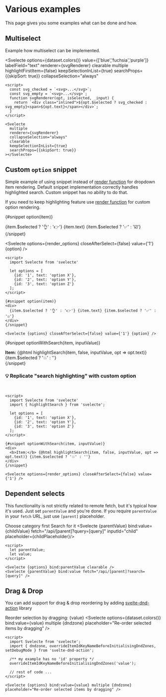 <script>
  import { onMount } from 'svelte';
  import { dataset } from '../data';
  import { dndzone, overrideItemIdKeyNameBeforeInitialisingDndZones, setDebugMode } from 'svelte-dnd-action';
  import Svelecte from '$lib/Svelecte.svelte';

  import { highlightSearch } from '$lib';

  /** ************************************ drag-n-drop */

  overrideItemIdKeyNameBeforeInitialisingDndZones('value');

  let value = $state(['red', 'blue', 'purple']);

  /** ************************************ custom element */

  onMount(() => {
    import('$lib/component').then(resolved => {
      resolved.registerAsCustomElement('el-svelecte');
    });
  });

  const options = JSON.stringify(dataset.colors());
  const render_options = [
    {id: '1', text: 'option X'},
    {id: '2', text: 'option Y'},
    {id: '3', text: 'option Z'}
	];

  /** ************************************ multiselect */

  const svg_checked = `<svg width="20" height="20" viewBox="0 0 24 24" fill="none" xmlns="http://www.w3.org/2000/svg">
    <g id="Interface / Checkbox_Check">
    <path id="Vector" d="M8 12L11 15L16 9M4 16.8002V7.2002C4 6.08009 4 5.51962 4.21799 5.0918C4.40973 4.71547 4.71547 4.40973 5.0918 4.21799C5.51962 4 6.08009 4 7.2002 4H16.8002C17.9203 4 18.4796 4 18.9074 4.21799C19.2837 4.40973 19.5905 4.71547 19.7822 5.0918C20 5.5192 20 6.07899 20 7.19691V16.8036C20 17.9215 20 18.4805 19.7822 18.9079C19.5905 19.2842 19.2837 19.5905 18.9074 19.7822C18.48 20 17.921 20 16.8031 20H7.19691C6.07899 20 5.5192 20 5.0918 19.7822C4.71547 19.5905 4.40973 19.2842 4.21799 18.9079C4 18.4801 4 17.9203 4 16.8002Z" stroke-width="2" stroke-linecap="round" stroke-linejoin="round"/>
    </g>
    </svg>`;
  const svg_empty = `<svg width="20" height="20" viewBox="0 0 24 24" fill="none" xmlns="http://www.w3.org/2000/svg">
    <g id="Interface / Checkbox_Unchecked">
    <path id="Vector" d="M4 7.2002V16.8002C4 17.9203 4 18.4801 4.21799 18.9079C4.40973 19.2842 4.71547 19.5905 5.0918 19.7822C5.5192 20 6.07899 20 7.19691 20H16.8031C17.921 20 18.48 20 18.9074 19.7822C19.2837 19.5905 19.5905 19.2842 19.7822 18.9079C20 18.4805 20 17.9215 20 16.8036V7.19691C20 6.07899 20 5.5192 19.7822 5.0918C19.5905 4.71547 19.2837 4.40973 18.9074 4.21799C18.4796 4 17.9203 4 16.8002 4H7.2002C6.08009 4 5.51962 4 5.0918 4.21799C4.71547 4.40973 4.40973 4.71547 4.21799 5.0918C4 5.51962 4 6.08009 4 7.2002Z" stroke-width="2" stroke-linecap="round" stroke-linejoin="round"/>
    </g>
    </svg>`

  /** @type {import('$lib/Svelecte.svelte').RenderFunction} */
  function svgRenderer(opt, isSelected, _input) {
    return `<div class="inlined">${opt.$selected ? svg_checked : svg_empty}<span>${opt.text}</span></div>`;
  }

  /** ************************************ dependent selects */

  let parentValue = $state(null);
  let childValue;

  function updateParent(value) {
    parentValue = value;
  }

  let parentOptions = [
    { id: 'colors', text: 'Colors'},
    { id: 'countries', text: 'Countries' },
    { id: 'countryGroups', text: 'Country Groups' },
  ];

  let childPlaceholder = $derived(parentValue ? 'Now you can start searching' : 'Pick parent first');

</script>

# Various examples

This page gives you some examples what can be done and how.

## Multiselect

Example how multiselect can be implemented.

<Svelecte options={dataset.colors()} value={['blue','fuchsia','purple']} labelField="text"
  renderer={svgRenderer}
  clearable
  multiple
  highlightFirstItem={false}
  keepSelectionInList={true}
  searchProps={{skipSort: true}}
  collapseSelection="always"
></Svelecte>

```svelte
<script>
  const svg_checked = `<svg>...</svg>`;
  const svg_empty = `<svg>...</svg>`;
  function svgRenderer(opt, isSelected, _input) {
    return `<div class="inlined">${opt.$selected ? svg_checked : svg_empty}<span>${opt.text}</span></div>`;
  }
</script>

<Svelecte
  multiple
  renderer={svgRenderer}
  collapseSelection="always"
  clearable
  keepSelectionInList={true}
  searchProps={{skipSort: true}}
></Svelecte>
```

## Custom `option` snippet

Simple example of using snippet instead of [render function](/rendering#render-functions) for dropdown item rendering.
Default snippet implementation correctly handles highlighted search. Custom snippet has no ability to do that.

If you need to keep highlighting feature use [render function](/rendering#render-functions) for custom option rendering.

{#snippet option(item)}
<div>
	{item.$selected ? '👌' : '👉'} {item.text} {item.$selected ? '✅' : '☑️'}
</div>
{/snippet}

<Svelecte options={render_options} closeAfterSelect={false} value={'1'} {option} />

```svelte
<script>
  import Svelecte from 'svelecte'

  let options = [
    {id: '1', text: 'option X'},
    {id: '2', text: 'option Y'},
    {id: '3', text: 'option Z'}
  ];
</script>

{#snippet option(item)}
<div>
  {item.$selected ? '👌' : '👉'} {item.text} {item.$selected ? '✅' : '☑️'}
</div>
{/snippet}

<Svelecte {options} closeAfterSelect={false} value={'1'} {option} />
```

{#snippet optionWithSearch(item, inputValue)}
<div>
  <b>Item:</b> {@html highlightSearch(item, false, inputValue, opt => opt.text)} {item.$selected ? '💥' : ''}
</div>
{/snippet}

<h3 class="mb-3">💡 Replicate "search highlighting" with custom option</h3>
<br>
<Svelecte
  options={render_options}
  closeAfterSelect={false}
  option={optionWithSearch}
/>

```svelte
<script>
  import Svelecte from 'svelecte'
  import { highlightSearch } from 'svelecte';

  let options = [
    {id: '1', text: 'option X'},
    {id: '2', text: 'option Y'},
    {id: '3', text: 'option Z'}
  ];
</script>

{#snippet optionWithSearch(item, inputValue)}
<div>
  <b>Item:</b> {@html highlightSearch(item, false, inputValue, opt => opt.text)} {item.$selected ? '💥' : ''}
</div>
{/snippet}

<Svelecte options={render_options} closeAfterSelect={false} value={'1'} />
```

## Dependent selects

This functionality is not strictly related to remote fetch, but it's typical how it's used. Just set `parentValue` and
you're done. If you require `parentValue` in your `fetch` URL, just use `[parent]` placeholder.

<label for="parent">Choose category first</label>
<Svelecte options={parentOptions} bind:value={parentValue} inputId="parent" clearable onChange={updateParent} />
<label for="child">Search for it</label>
<Svelecte {parentValue} bind:value={childValue} fetch="/api/[parent]?query=[query]" inputId="child" placeholder={childPlaceholder}/>

```svelte
<script>
  let parentValue;
  let value;
</script>

<Svelecte {options} bind:parentValue clearable />
<Svelecte {parentValue} bind:value fetch="/api/[parent]?search=[query]" />
```


## Drag & Drop

You can add support for drag & drop reordering by adding [svelte-dnd-action](https://github.com/isaacHagoel/svelte-dnd-action/) library

Reorder selection by dragging: {value}
<Svelecte options={dataset.colors()} bind:value={value} multiple {dndzone} placeholder="Re-order selected items by dragging" />

```svelte
<script>
  import Svelecte from 'svelecte';
  import { dndzone, overrideItemIdKeyNameBeforeInitialisingDndZones, setDebugMode } from 'svelte-dnd-action';

  /** my example has no 'id' property */
  overrideItemIdKeyNameBeforeInitialisingDndZones('value');

  // rest of code ...
</script>

<Svelecte {options} bind:value={value} multiple {dndzone} placeholder="Re-order selected items by dragging" />
```

<style>
  :global(.inlined) {
    display: inline-flex;
    align-items: center;
    gap: 8px;
  }
  :global(.light .sv-item--content svg) {
    stroke: #000;
  }
  :global(.dark .sv-item--content svg) {
    stroke: #eee;
  }
</style>
